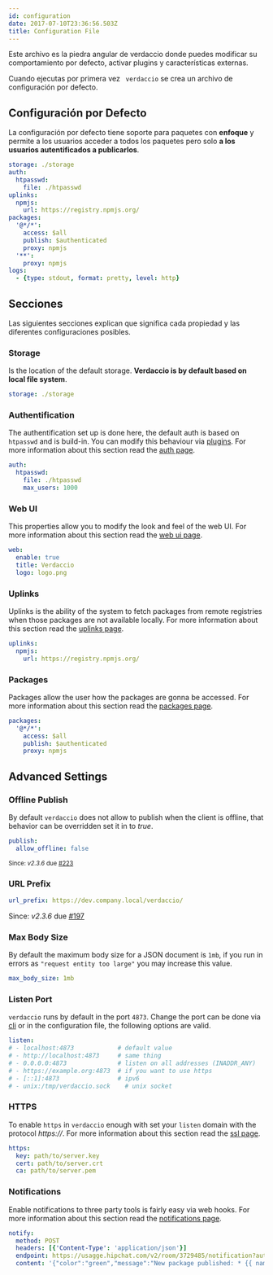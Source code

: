 ```yaml
---
id: configuration
date: 2017-07-10T23:36:56.503Z
title: Configuration File
---
```

Este archivo es la piedra angular de verdaccio donde puedes modificar su comportamiento por defecto, activar plugins y características externas.

Cuando ejecutas por primera vez ` verdaccio` se crea un archivo de configuración por defecto.

## Configuración por Defecto

La configuración por defecto tiene soporte para paquetes con **enfoque** y permite a los usuarios acceder a todos los paquetes pero solo **a los usuarios autentificados a publicarlos**.

```yaml
storage: ./storage
auth:
  htpasswd:
    file: ./htpasswd
uplinks:
  npmjs:
    url: https://registry.npmjs.org/
packages:
  '@*/*':
    access: $all
    publish: $authenticated
    proxy: npmjs
  '**':
    proxy: npmjs
logs:
  - {type: stdout, format: pretty, level: http}
```

## Secciones

Las siguientes secciones explican que significa cada propiedad y las diferentes configuraciones posibles.

### Storage

Is the location of the default storage. **Verdaccio is by default based on local file system**.

```yaml
storage: ./storage
```

### Authentification

The authentification set up is done here, the default auth is based on `htpasswd` and is build-in. You can modify this behaviour via [plugins](plugins.md). For more information about this section read the [auth page](auth.md).

```yaml
auth:
  htpasswd:
    file: ./htpasswd
    max_users: 1000
```

### Web UI

This properties allow you to modify the look and feel of the web UI. For more information about this section read the [web ui page](web.md).

```yaml
web:
  enable: true
  title: Verdaccio
  logo: logo.png
```

### Uplinks

Uplinks is the ability of the system to fetch packages from remote registries when those packages are not available locally. For more information about this section read the [uplinks page](uplinks.md).

```yaml
uplinks:
  npmjs:
    url: https://registry.npmjs.org/
```

### Packages

Packages allow the user how the packages are gonna be accessed. For more information about this section read the [packages page](packages.md).

```yaml
packages:
  '@*/*':
    access: $all
    publish: $authenticated
    proxy: npmjs
```

## Advanced Settings

### Offline Publish

By default `verdaccio` does not allow to publish when the client is offline, that behavior can be overridden set it in to *true*.

```yaml
publish:
  allow_offline: false
```

<small>Since: <em>v2.3.6</em> due <a href="https://github.com/verdaccio/verdaccio/pull/223">#223</a></small>

### URL Prefix

```yaml
url_prefix: https://dev.company.local/verdaccio/
```

Since: *v2.3.6* due [#197](https://github.com/verdaccio/verdaccio/pull/197)

### Max Body Size

By default the maximum body size for a JSON document is `1mb`, if you run in errors as `"request entity too large"` you may increase this value.

```yaml
max_body_size: 1mb
```

### Listen Port

`verdaccio` runs by default in the port `4873`. Change the port can be done via [cli](cli.md) or in the configuration file, the following options are valid.

```yaml
listen:
# - localhost:4873            # default value
# - http://localhost:4873     # same thing
# - 0.0.0.0:4873              # listen on all addresses (INADDR_ANY)
# - https://example.org:4873  # if you want to use https
# - [::1]:4873                # ipv6
# - unix:/tmp/verdaccio.sock    # unix socket
```

### HTTPS

To enable `https` in `verdaccio` enough with set your `listen` domain with the protocol *https://*. For more information about this section read the [ssl page](ssl.md).

```yaml
https:
  key: path/to/server.key
  cert: path/to/server.crt
  ca: path/to/server.pem
```

### Notifications

Enable notifications to three party tools is fairly easy via web hooks. For more information about this section read the [notifications page](notifications.md).

```yaml
notify:
  method: POST
  headers: [{'Content-Type': 'application/json'}]
  endpoint: https://usagge.hipchat.com/v2/room/3729485/notification?auth_token=mySecretToken
  content: '{"color":"green","message":"New package published: * {{ name }}*","notify":true,"message_format":"text"}'
```